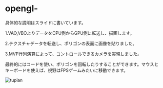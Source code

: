 # opengl-
具体的な説明はスライドに書いています。

1.VAO,VBOよりデータをCPU側からGPU側に転送し、描画します。

2.テクスチャデータを転送し、ポリゴンの表面に画像を貼りました。 

3.MVP行列演算によって、コントロールできるカメラを実現しました。

最終的にはコードを使い、ポリゴンを回転したりすることができます。マウスとキーボードを使えば、視野はFPSゲームみたいに移動できます。

![tupian](https://github.com/Lijiaqing233/opengl-/blob/main/guangyuan.gif)


